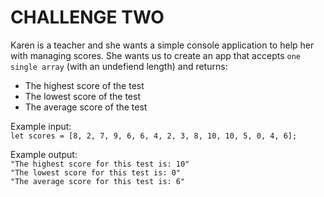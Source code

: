 # CHALLENGE TWO
Karen is a teacher and she wants a simple console application to help her with managing scores. She wants us to create an app that accepts `one single array` (with an undefiend length) and returns: 
* The highest score of the test
* The lowest score of the test 
* The average score of the test

Example input:     
`let scores = [8, 2, 7, 9, 6, 6, 4, 2, 3, 8, 10, 10, 5, 0, 4, 6];`      

Example output:     
`"The highest score for this test is: 10"`      
`"The lowest score for this test is: 0"`      
`"The average score for this test is: 6"`       
